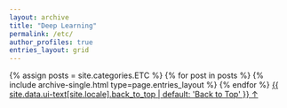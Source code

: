```yaml
---
layout: archive
title: "Deep Learning"
permalink: /etc/
author_profiles: true
entries_layout: grid
---
```


{% assign posts = site.categories.ETC %}
{% for post in posts %} 
  {% include archive-single.html type=page.entries_layout %} 
{% endfor %}
<a href="#page-title" class="back-to-top">{{ site.data.ui-text[site.locale].back_to_top | default: 'Back to Top' }} &uarr;</a>